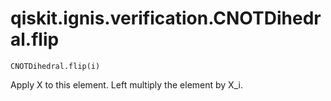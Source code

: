 # qiskit.ignis.verification.CNOTDihedral.flip

`CNOTDihedral.flip(i)`

Apply X to this element. Left multiply the element by X\_i.
